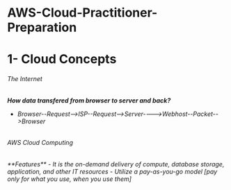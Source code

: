 # AWS-Cloud-Practitioner-Preparation

# 1- Cloud Concepts

<h6>The Internet<h6> 

**How data transfered from browser to server and back?**
- Browser--Request-->ISP--Request-->Server---->Webhost--Packet-->Browser

<h6>AWS Cloud Computing<h6>
**Features**
- It is the on-demand delivery of compute, database storage, application, and other IT resources
- Utilize a pay-as-you-go model [pay only for what you use, when you use them]
 

  
